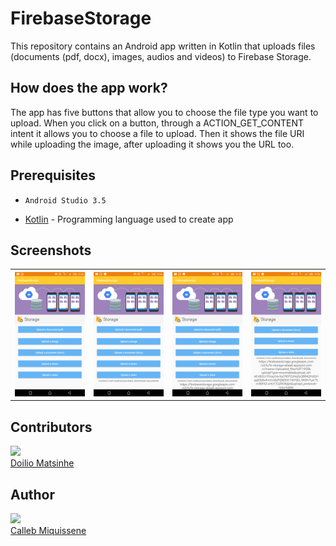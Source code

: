 # FirebaseStorage
This repository contains an Android app written in Kotlin that uploads files (documents (pdf, docx), images, audios and videos) to Firebase Storage.

## How does the app work?
The app has five buttons that allow you to choose the file type you want to upload.
When you click on a button, through a ACTION_GET_CONTENT intent it allows you to choose a file to upload.
Then it shows the file URI while uploading the image, after uploading it shows you the URL too.

## Prerequisites

* ``Android Studio 3.5``

* [Kotlin](https://kotlinlang.org) - Programming language used to create app

## Screenshots
<table width="100%">
  <tr>
    <th width="25%"><img src="https://github.com/callebdev/FirebaseStorage/blob/master/ScreenshotsFirebaseStorage/Screenshot_20200318-212427.png"></th>
    <th width="25%"><img src="https://github.com/callebdev/FirebaseStorage/blob/master/ScreenshotsFirebaseStorage/Screenshot_20200318-212452.png"></th>
    <th width="25%"><img src="https://github.com/callebdev/FirebaseStorage/blob/master/ScreenshotsFirebaseStorage/Screenshot_20200318-212514.png"></th>
    <th width="25%"><img src="https://github.com/callebdev/FirebaseStorage/blob/master/ScreenshotsFirebaseStorage/Screenshot_20200318-212519.png"></th>
  </tr>
</table>

## Contributors

<img src="https://avatars0.githubusercontent.com/u/38020305?s=460&u=52d642753d59faac2a24a03f17784c756b902fcd&v=4" width="115"><br>
[Doilio Matsinhe](https://github.com/doilio)

## Author

<img src="https://avatars0.githubusercontent.com/u/42087219?s=460&v=4" width="115"><br>
[Calleb Miquissene](https://github.com/callebdev)
